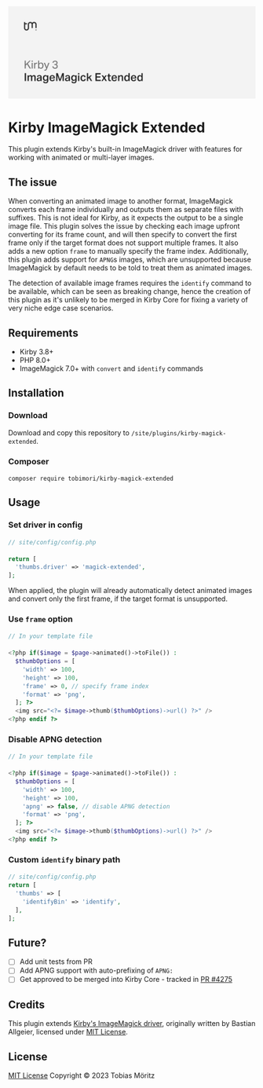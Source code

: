 ![Kirby ImageMagick Extended Banner](./.github/banner.png)

# Kirby ImageMagick Extended

This plugin extends Kirby's built-in ImageMagick driver with features for working with animated or multi-layer images.

## The issue

When converting an animated image to another format, ImageMagick converts each frame individually and outputs them as separate files with suffixes. This is not ideal for Kirby, as it expects the output to be a single image file. This plugin solves the issue by checking each image upfront converting for its frame count, and will then specify to convert the first frame only if the target format does not support multiple frames. It also adds a new option `frame` to manually specify the frame index. Additionally, this plugin adds support for `APNG`s images, which are unsupported because ImageMagick by default needs to be told to treat them as animated images.

The detection of available image frames requires the `identify` command to be available, which can be seen as breaking change, hence the creation of this plugin as it's unlikely to be merged in Kirby Core for fixing a variety of very niche edge case scenarios.

## Requirements

- Kirby 3.8+
- PHP 8.0+
- ImageMagick 7.0+ with `convert` and `identify` commands

## Installation

### Download

Download and copy this repository to `/site/plugins/kirby-magick-extended`.

### Composer

```
composer require tobimori/kirby-magick-extended
```

## Usage

### Set driver in config

```php
// site/config/config.php

return [
  'thumbs.driver' => 'magick-extended',
];
```

When applied, the plugin will already automatically detect animated images and convert only the first frame, if the target format is unsupported.

### Use `frame` option

```php
// In your template file

<?php if($image = $page->animated()->toFile()) :
  $thumbOptions = [
    'width' => 100,
    'height' => 100,
    'frame' => 0, // specify frame index
    'format' => 'png',
  ]; ?>
  <img src="<?= $image->thumb($thumbOptions)->url() ?>" />
<?php endif ?>
```

### Disable APNG detection

```php
// In your template file

<?php if($image = $page->animated()->toFile()) :
  $thumbOptions = [
    'width' => 100,
    'height' => 100,
    'apng' => false, // disable APNG detection
    'format' => 'png',
  ]; ?>
  <img src="<?= $image->thumb($thumbOptions)->url() ?>" />
<?php endif ?>
```

### Custom `identify` binary path

```php
// site/config/config.php
return [
  'thumbs' => [
    'identifyBin' => 'identify',
  ],
];
```

## Future?

- [ ] Add unit tests from PR
- [ ] Add APNG support with auto-prefixing of `APNG:`
- [ ] Get approved to be merged into Kirby Core - tracked in [PR #4275](https://github.com/getkirby/kirby/pull/4275)

## Credits

This plugin extends [Kirby's ImageMagick driver](https://github.com/getkirby/kirby/blob/develop/src/Image/Darkroom/ImageMagick.php), originally written by Bastian Allgeier, licensed under [MIT License](https://opensource.org/licenses/MIT).

## License

[MIT License](./LICENSE)
Copyright © 2023 Tobias Möritz
